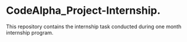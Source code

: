 # CodeAlpha_Project-Internship.
This repository contains the internship task conducted during one month internship program.
